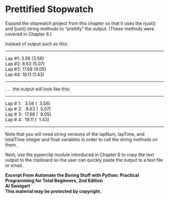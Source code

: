 
# Prettified Stopwatch

Expand the stopwatch project from this chapter so that it uses the rjust() and ljust() string methods to “prettify” the output. (These methods were covered in Chapter 6.)

Instead of output such as this:  
***  
Lap #1: 3.56 (3.56)  
Lap #2: 8.63 (5.07)  
Lap #3: 17.68 (9.05)  
Lap #4: 19.11 (1.43)  
***   
. . . the output will look like this:  
***  
Lap # 1:   3.56 (  3.56)  
Lap # 2:   8.63 (  5.07)  
Lap # 3:  17.68 (  9.05)  
Lap # 4:  19.11 (  1.43)  
***  
Note that you will need string versions of the lapNum, lapTime, and totalTime integer and float variables in order to call the string methods on them.

Next, use the pyperclip module introduced in Chapter 6 to copy the text output to the clipboard so the user can quickly paste the output to a text file or email.

**Excerpt From Automate the Boring Stuff with Python: Practical Programming for Total Beginners, 2nd Edition  
Al Sweigart  
This material may be protected by copyright.**